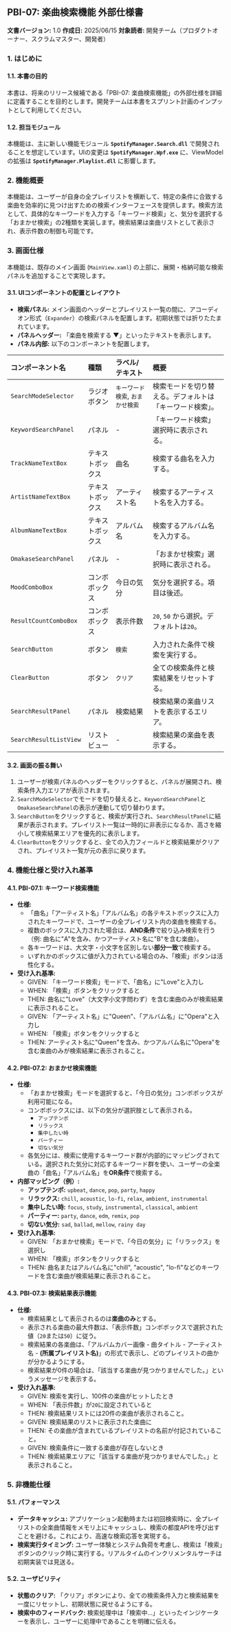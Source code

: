 ## PBI-07: 楽曲検索機能 外部仕様書

**文書バージョン:** 1.0
**作成日:** 2025/06/15
**対象読者:** 開発チーム（プロダクトオーナー、スクラムマスター、開発者）

### 1. はじめに

#### 1.1. 本書の目的
本書は、将来のリリース候補である「PBI-07: 楽曲検索機能」の外部仕様を詳細に定義することを目的とします。開発チームは本書をスプリント計画のインプットとして利用してください。

#### 1.2. 担当モジュール
本機能は、主に新しい機能モジュール **`SpotifyManager.Search.dll`** で開発されることを想定しています。UIの変更は **`SpotifyManager.Wpf.exe`** に、ViewModelの拡張は **`SpotifyManager.Playlist.dll`** に影響します。

### 2. 機能概要
本機能は、ユーザーが自身の全プレイリストを横断して、特定の条件に合致する楽曲を効率的に見つけ出すための検索インターフェースを提供します。検索方法として、具体的なキーワードを入力する「キーワード検索」と、気分を選択する「おまかせ検索」の2種類を実装します。検索結果は楽曲リストとして表示され、表示件数の制御も可能です。

### 3. 画面仕様

本機能は、既存のメイン画面 (`MainView.xaml`) の上部に、展開・格納可能な検索パネルを追加することで実現します。

#### 3.1. UIコンポーネントの配置とレイアウト
- **検索パネル:** メイン画面のヘッダーとプレイリスト一覧の間に、アコーディオン形式（`Expander`）の検索パネルを配置します。初期状態では折りたたまれています。
- **パネルヘッダー:** 「楽曲を検索する ▼」といったテキストを表示します。
- **パネル内部:** 以下のコンポーネントを配置します。

| コンポーネント名 | 種類 | ラベル/テキスト | 概要 |
| :--- | :--- | :--- | :--- |
| `SearchModeSelector` | ラジオボタン | `キーワード検索`, `おまかせ検索` | 検索モードを切り替える。デフォルトは「キーワード検索」。 |
| `KeywordSearchPanel` | パネル | - | 「キーワード検索」選択時に表示される。 |
| `TrackNameTextBox` | テキストボックス | 曲名 | 検索する曲名を入力する。 |
| `ArtistNameTextBox` | テキストボックス | アーティスト名 | 検索するアーティスト名を入力する。 |
| `AlbumNameTextBox` | テキストボックス | アルバム名 | 検索するアルバム名を入力する。 |
| `OmakaseSearchPanel` | パネル | - | 「おまかせ検索」選択時に表示される。 |
| `MoodComboBox` | コンボボックス | 今日の気分 | 気分を選択する。項目は後述。 |
| `ResultCountComboBox` | コンボボックス | 表示件数 | `20`, `50` から選択。デフォルトは`20`。 |
| `SearchButton` | ボタン | `検索` | 入力された条件で検索を実行する。 |
| `ClearButton` | ボタン | `クリア` | 全ての検索条件と検索結果をリセットする。 |
| `SearchResultPanel` | パネル | 検索結果 | 検索結果の楽曲リストを表示するエリア。 |
| `SearchResultListView` | リストビュー | - | 検索結果の楽曲を表示する。 |

#### 3.2. 画面の振る舞い
1.  ユーザーが検索パネルのヘッダーをクリックすると、パネルが展開され、検索条件入力エリアが表示されます。
2.  `SearchModeSelector`でモードを切り替えると、`KeywordSearchPanel`と`OmakaseSearchPanel`の表示が連動して切り替わります。
3.  `SearchButton`をクリックすると、検索が実行され、`SearchResultPanel`に結果が表示されます。プレイリスト一覧は一時的に非表示になるか、高さを縮小して検索結果エリアを優先的に表示します。
4.  `ClearButton`をクリックすると、全ての入力フィールドと検索結果がクリアされ、プレイリスト一覧が元の表示に戻ります。

### 4. 機能仕様と受け入れ基準

#### 4.1. PBI-07.1: キーワード検索機能
- **仕様:**
    - 「曲名」「アーティスト名」「アルバム名」の各テキストボックスに入力されたキーワードで、ユーザーの全プレイリスト内の楽曲を検索する。
    - 複数のボックスに入力された場合は、**AND条件**で絞り込み検索を行う（例: 曲名に"A"を含み、かつアーティスト名に"B"を含む楽曲）。
    - 各キーワードは、大文字・小文字を区別しない**部分一致**で検索する。
    - いずれかのボックスに値が入力されている場合のみ、「検索」ボタンは活性化する。
- **受け入れ基準:**
    - GIVEN: 「キーワード検索」モードで、「曲名」に"Love"と入力し
    - WHEN: 「検索」ボタンをクリックすると
    - THEN: 曲名に"Love"（大文字小文字問わず）を含む楽曲のみが検索結果に表示されること。
    - GIVEN: 「アーティスト名」に"Queen"、「アルバム名」に"Opera"と入力し
    - WHEN: 「検索」ボタンをクリックすると
    - THEN: アーティスト名に"Queen"を含み、かつアルバム名に"Opera"を含む楽曲のみが検索結果に表示されること。

#### 4.2. PBI-07.2: おまかせ検索機能
- **仕様:**
    - 「おまかせ検索」モードを選択すると、「今日の気分」コンボボックスが利用可能になる。
    - コンボボックスには、以下の気分が選択肢として表示される。
        - `アップテンポ`
        - `リラックス`
        - `集中したい時`
        - `パーティー`
        - `切ない気分`
    - 各気分には、検索に使用するキーワード群が内部的にマッピングされている。選択された気分に対応するキーワード群を使い、ユーザーの全楽曲の「曲名」「アルバム名」を**OR条件**で検索する。
- **内部マッピング（例）:**
    - **アップテンポ:** `upbeat`, `dance`, `pop`, `party`, `happy`
    - **リラックス:** `chill`, `acoustic`, `lo-fi`, `relax`, `ambient`, `instrumental`
    - **集中したい時:** `focus`, `study`, `instrumental`, `classical`, `ambient`
    - **パーティー:** `party`, `dance`, `edm`, `remix`, `pop`
    - **切ない気分:** `sad`, `ballad`, `mellow`, `rainy day`
- **受け入れ基準:**
    - GIVEN: 「おまかせ検索」モードで、「今日の気分」に「リラックス」を選択し
    - WHEN: 「検索」ボタンをクリックすると
    - THEN: 曲名またはアルバム名に"chill", "acoustic", "lo-fi"などのキーワードを含む楽曲が検索結果に表示されること。

#### 4.3. PBI-07.3: 検索結果表示機能
- **仕様:**
    - 検索結果として表示されるのは**楽曲のみ**とする。
    - 表示される楽曲の最大件数は、「表示件数」コンボボックスで選択された値（`20`または`50`）に従う。
    - 検索結果の各楽曲は、「アルバムカバー画像 - 曲タイトル - アーティスト名 - **(所属プレイリスト名)**」の形式で表示し、どのプレイリストの曲かが分かるようにする。
    - 検索結果が0件の場合は、「該当する楽曲が見つかりませんでした。」というメッセージを表示する。
- **受け入れ基準:**
    - GIVEN: 検索を実行し、100件の楽曲がヒットしたとき
    - WHEN: 「表示件数」が`20`に設定されていると
    - THEN: 検索結果リストには20件の楽曲が表示されること。
    - GIVEN: 検索結果のリストに表示された楽曲に
    - THEN: その楽曲が含まれているプレイリストの名前が付記されていること。
    - GIVEN: 検索条件に一致する楽曲が存在しないとき
    - THEN: 検索結果エリアに「該当する楽曲が見つかりませんでした。」と表示されること。

### 5. 非機能仕様

#### 5.1. パフォーマンス
- **データキャッシュ:** アプリケーション起動時または初回検索時に、全プレイリストの全楽曲情報をメモリ上にキャッシュし、検索の都度APIを呼び出すことを避ける。これにより、高速な検索応答を実現する。
- **検索実行タイミング:** ユーザー体験とシステム負荷を考慮し、検索は「検索」ボタンのクリック時に実行する。リアルタイムのインクリメンタルサーチは初期実装では見送る。

#### 5.2. ユーザビリティ
- **状態のクリア:** 「クリア」ボタンにより、全ての検索条件入力と検索結果を一度にリセットし、初期状態に戻せるようにする。
- **検索中のフィードバック:** 検索処理中は「検索中...」といったインジケーターを表示し、ユーザーに処理中であることを明確に伝える。